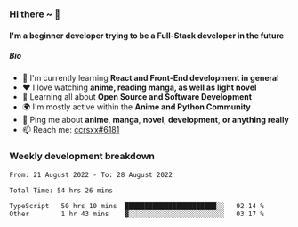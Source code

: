 ### Hi there ~ 👋

#### I'm a beginner developer trying to be a Full-Stack developer in the future

##### Bio

- 📖 I'm currently learning **React and Front-End development in general**
- ❤️ I love watching **anime, reading manga, as well as light novel**
- 🌱 Learning all about **Open Source and Software Development**
- 🌍 I'm mostly active within the **Anime and Python Community**
- 💬 Ping me about **anime**, **manga**, **novel**, **development**, **or anything really**
- 📫 Reach me: [ccrsxx#6181](https://discordapp.com/users/414304208649453568)

### Weekly development breakdown

<!--START_SECTION:waka-->

```text
From: 21 August 2022 - To: 28 August 2022

Total Time: 54 hrs 26 mins

TypeScript   50 hrs 10 mins  ███████████████████████░░   92.14 %
Other        1 hr 43 mins    ▓░░░░░░░░░░░░░░░░░░░░░░░░   03.17 %
```

<!--END_SECTION:waka-->
